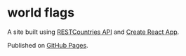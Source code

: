 # world flags

A site built using [RESTCountries API](https://restcountries.com/) and [Create React App](https://create-react-app.dev/).

Published on [GitHub Pages](https://tallglassofwalter.github.io/world-flags/).
